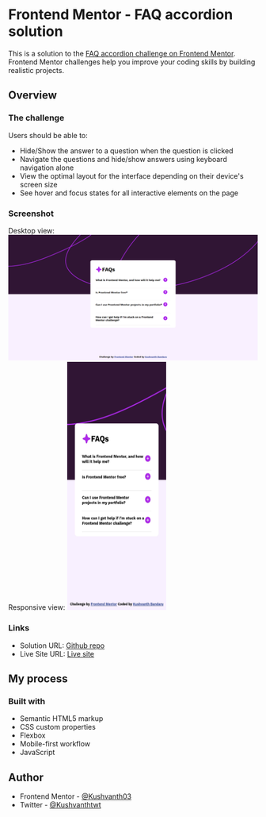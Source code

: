 # Frontend Mentor - FAQ accordion solution

This is a solution to the [FAQ accordion challenge on Frontend Mentor](https://www.frontendmentor.io/challenges/faq-accordion-wyfFdeBwBz). Frontend Mentor challenges help you improve your coding skills by building realistic projects. 

## Overview

### The challenge

Users should be able to:

- Hide/Show the answer to a question when the question is clicked
- Navigate the questions and hide/show answers using keyboard navigation alone
- View the optimal layout for the interface depending on their device's screen size
- See hover and focus states for all interactive elements on the page

### Screenshot
Desktop view:
![Desktop view](desktop-version.png)
Responsive view:
<img src="mobile-version.jpg" width="200" height="500">
### Links

- Solution URL: [Github repo](https://github.com/Kushvanth03/Frontendmentor-faq)
- Live Site URL: [Live site](https://kushvanth03.github.io/Frontendmentor-faq/)

## My process

### Built with

- Semantic HTML5 markup
- CSS custom properties
- Flexbox
- Mobile-first workflow
- JavaScript

## Author

- Frontend Mentor - [@Kushvanth03](https://www.frontendmentor.io/profile/Kushvanth03)
- Twitter - [@Kushvanthtwt](https://www.twitter.com/Kushvanthtwt)


